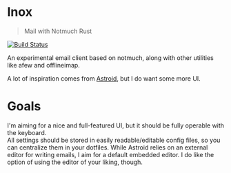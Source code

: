 # Inox

> Mail with Notmuch Rust

[![Build Status](https://travis-ci.org/vhdirk/enamel.svg?branch=master)](https://travis-ci.org/vhdirk/enamel)

An experimental email client based on notmuch, along with other utilities like
afew and offlineimap.

A lot of inspiration comes from [Astroid](https://github.com/astroidmail/astroid),
but I do want some more UI.


# Goals
I'm aiming for a nice and full-featured UI, but it should be fully operable with the keyboard.  
All settings should be stored in easily readable/editable config files, so you
can centralize them in your dotfiles.
While Astroid relies on an external editor for writing emails, I aim for a
default embedded editor. I do like the option of using the editor of your liking, though.
